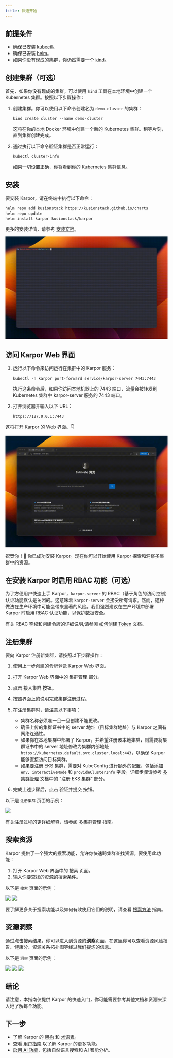 ```yaml
---
title: 快速开始
---
```

## 前提条件

* 确保已安装 [kubectl](https://kubernetes.io/docs/tasks/tools/)。
* 确保已安装 [helm](https://helm.sh/docs/intro/install/)。
* 如果你没有现成的集群，你仍然需要一个 [kind](https://kind.sigs.k8s.io/docs/user/quick-start/#installation/)。

## 创建集群（可选）

首先，如果你没有现成的集群，可以使用 `kind` 工具在本地环境中创建一个 Kubernetes 集群。按照以下步骤操作：

1. 创建集群。你可以使用以下命令创建名为 `demo-cluster` 的集群：
   ```shell
   kind create cluster --name demo-cluster
   ```

   这将在你的本地 Docker 环境中创建一个新的 Kubernetes 集群。稍等片刻，直到集群创建完成。
2. 通过执行以下命令验证集群是否正常运行：
   ```shell
   kubectl cluster-info
   ```

   如果一切设置正确，你将看到你的 Kubernetes 集群信息。

## 安装

要安装 Karpor，请在终端中执行以下命令：

```shell
helm repo add kusionstack https://kusionstack.github.io/charts 
helm repo update
helm install karpor kusionstack/karpor
```

更多的安装详情，请参考 [安装文档](2-installation.md)。

![安装](./assets/2-installation/install.gif)

## 访问 Karpor Web 界面

1. 运行以下命令来访问运行在集群中的 Karpor 服务：
   ```shell
   kubectl -n karpor port-forward service/karpor-server 7443:7443
   ```

   执行这条命令后，如果你访问本地机器上的 7443 端口，流量会被转发到 Kubernetes 集群中 karpor-server 服务的 7443 端口。
2. 打开浏览器并输入以下 URL：
   ```shell
   https://127.0.0.1:7443 
   ```

这将打开 Karpor 的 Web 界面。👇

![在浏览器中打开](./assets/2-installation/open-in-browser.gif)

祝贺你！🎉 你已成功安装 Karpor。现在你可以开始使用 Karpor 探索和洞察多集群中的资源。

## 在安装 Karpor 时启用 RBAC 功能（可选）

为了方便用户快速上手 Karpor，`karpor-server` 的 RBAC（基于角色的访问控制）认证功能默认是关闭的。这意味着 `karpor-server` 会接受所有请求。然而，这种做法在生产环境中可能会带来显著的风险。我们强烈建议在生产环境中部署 Karpor 时启用 RBAC 认证功能，以保护数据安全。

有关 RBAC 鉴权和创建令牌的详细说明,请参阅 [如何创建 Token](../3-user-guide/1-how-to-create-token.md) 文档。

## 注册集群

要向 Karpor 注册新集群，请按照以下步骤操作：

1. 使用上一步创建的令牌登录 Karpor Web 界面。
2. 打开 Karpor Web 界面中的 <kbd>集群管理</kbd> 部分。
3. 点击 <kbd>接入集群</kbd> 按钮。
4. 按照界面上的说明完成集群注册过程。

5. 在注册集群时，请注意以下事项：

   - 集群名称必须唯一且一旦创建不能更改。
   - 确保上传的集群证书中的 server 地址（目标集群地址）与 Karpor 之间有网络连通性。
   - 如果你在本地集群中部署了 Karpor，并希望注册该本地集群，则需要将集群证书中的 server 地址修改为集群内部地址 `https://kubernetes.default.svc.cluster.local:443`，以确保 Karpor 能够直接访问目标集群。
   - 如果要注册 EKS 集群，需要对 KubeConfig 进行额外的配置，包括添加 `env`、`interactiveMode` 和 `provideClusterInfo` 字段。详细步骤请参考 [多集群管理](../3-user-guide/2-multi-cluster-management.md) 文档中的 "注册 EKS 集群" 部分。

6. 完成上述步骤后，点击 <kbd>验证并提交</kbd> 按钮。

以下是 `注册集群` 页面的示例：

![](/karpor/assets/cluster-mng/cluster-mng-register-new-cluster.png)

有关注册过程的更详细解释，请参阅 [多集群管理](../3-user-guide/2-multi-cluster-management.md) 指南。

## 搜索资源

Karpor 提供了一个强大的搜索功能，允许你快速跨集群查找资源。要使用此功能：

1. 打开 Karpor Web 界面中的 <kbd>搜索</kbd> 页面。
2. 输入你要查找的资源的搜索条件。

以下是 `搜索` 页面的示例：

![](/karpor/assets/search/search-auto-complete.png)
![](/karpor/assets/search/search-result.png)

要了解更多关于搜索功能以及如何有效使用它们的说明，请查看 [搜索方法](../5-references/3-search-methods.md) 指南。

## 资源洞察

通过点击搜索结果，你可以进入到资源的**洞察**页面，在这里你可以查看资源风险报告、健康分、资源关系拓扑图等经过我们提炼的信息。

以下是 `洞察` 页面的示例：

![](/karpor/assets/insight/insight-home.png)
![](/karpor/assets/insight/insight-single-issue.png)
![](/karpor/assets/insight/insight-topology.png)

## 结论

请注意，本指南仅提供 Karpor 的快速入门，你可能需要参考其他文档和资源来深入地了解每个功能。

## 下一步

* 了解 Karpor 的 [架构](../concepts/architecture) 和 [术语表](../concepts/glossary)。
* 查看 [用户指南](../user-guide/multi-cluster-management) 以了解 Karpor 的更多功能。
* [启用 AI 功能](installation#启用-ai-功能)，包括自然语言搜索和 AI 智能分析。
